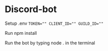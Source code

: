 # Discord-bot

Setup .env
`TOKEN=""
CLIENT_ID=""
GUILD_ID="" `

Run npm install

Run the bot by typing node . in the terminal